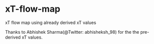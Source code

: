 # xT-flow-map
xT flow map using already derived xT values


Thanks to Abhishek Sharma(@Twitter: abhisheksh_98) for the the pre-derived xT values.
